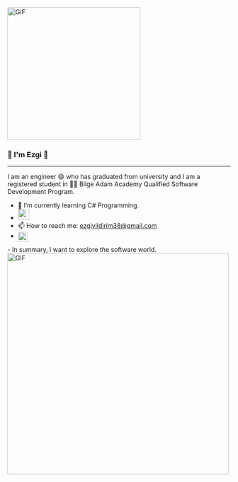 
<img alt="GIF" src="https://media0.giphy.com/media/SWoXEoE1lA0uSQcF1h/giphy.gif?cid=790b7611b90d1d27ec26294d083ee0220b98a80d96c79c52&rid=giphy.gif&ct=g" width = 300/>

###  👋 I'm Ezgi 💚 

<hr> 

I am an engineer 😄 who has graduated from university and I am a registered student in 👩‍💻 Bilge Adam Academy Qualified Software Development Program.

- 🌱 I’m currently learning C# Programming.
- <img height="25" src="https://pbs.twimg.com/profile_images/1278344911847223297/k1ginRMI_400x400.jpg">
- 📫 How to reach me: ezgiyildirim38@gmail.com
- <a href="https://www.linkedin.com/in/ezgi-yildirim96/"> <img align="left" alt="Ezgi's Linkedin" width="22px" src="https://cdn3.iconfinder.com/data/icons/inficons/512/linkedin.png" />
 </a>
- In summary, I want to explore the software world.

 <img alt="GIF" src="https://img-s1.onedio.com/id-55e0602cf82cb05149e6cffe/rev-0/w-600/h-336/f-gif/s-7c55c89983f4597785d4484d5578f198e4f39474.gif" width = 500/>

